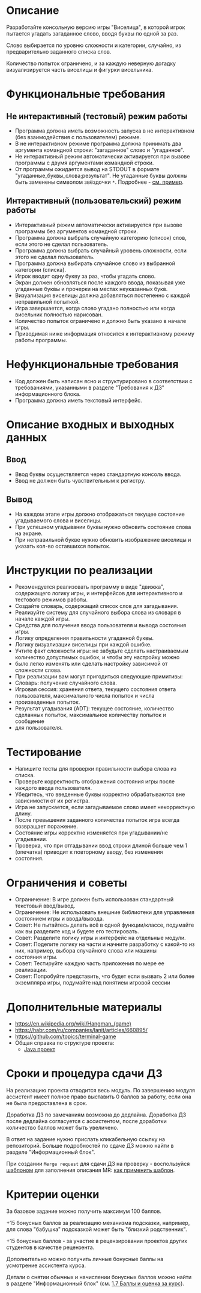 # Описание

Разработайте консольную версию игры "Виселица", в которой игрок пытается
угадать загаданное слово, вводя буквы по одной за раз.

Слово выбирается по уровню сложности и категории, случайно, из предварительно
заданного списка слов.

Количество попыток ограничено, и за каждую неверную догадку
визуализируется часть виселицы и фигурки висельника.

# Функциональные требования

## Не интерактивный (тестовый) режим работы

* Программа должна иметь возможность запуска в не интерактивном (без взаимодействия с пользователем) режиме.
* В не интерактивном режиме программа должна принимать два аргумента командной строки: "загаданное" слово и "угаданное".
* Не интерактивный режим автоматически активируется при вызове программы с двумя аргументами командной строки.
* От программы ожидается вывод на STDOUT в формате "угаданные_буквы_слова;результат".
  Не угаданные буквы должны быть заменены символом звёздочки `*`. Подробнее - [см. пример](doc/test-example.md).

## Интерактивный (пользовательский) режим работы

* Интерактивный режим автоматически активируется при вызове программы без аргументов командной строки.
* Программа должна выбрать случайную категорию (список) слов, если этого не сделал пользователь.
* Программа должна выбрать случайный уровень сложности, если этого не сделал пользователь.
* Программа должна выбирать случайное слово из выбранной категории (списка).
* Игрок вводит одну букву за раз, чтобы угадать слово.
* Экран должен обновляться после каждого ввода, показывая уже угаданные буквы и прочерки на местах неуказанных букв.
* Визуализация виселицы должна добавляться постепенно с каждой неправильной попыткой.
* Игра завершается, когда слово угадано полностью или когда висельник полностью нарисован.
* Количество попыток ограничено и должно быть указано в начале игры.
* Приводимая ниже информация относится к интерактивному режиму работы программы.

# Нефункциональные требования

* Код должен быть написан ясно и структурировано в соответствии с требованиями,
  указанными в разделе "Требования к ДЗ" информационного блока.
* Программа должна иметь текстовый интерфейс.

# Описание входных и выходных данных

## Ввод

* Ввод буквы осуществляется через стандартную консоль ввода.
* Ввод не должен быть чувствительным к регистру.

## Вывод

* На каждом этапе игры должно отображаться текущее состояние угадываемого слова и виселицы.
* При успешном угадывании буквы нужно обновить состояние слова на экране.
* При неправильной букве нужно обновить изображение виселицы и указать кол-во оставшихся попыток.

# Инструкции по реализации

* Рекомендуется реализовать программу в виде "движка", содержащего логику игры,
  и интерфейсов для интерактивного и тестового режимов работы.
* Создайте словарь, содержащий список слов для загадывания.
* Реализуйте систему для случайного выбора слова из словаря в начале каждой игры.
* Средства для получения ввода пользователя и вывода состояния игры.
* Логику определения правильности угаданной буквы.
* Логику визуализации виселицы при каждой ошибке.
* Учтите факт сложности игры: не забудьте сделать настраиваемым количество допустимых ошибок, и чтобы эту настройку
  можно
* было легко изменять или сделать настройку зависимой от сложности слова.
* При реализации вам могут пригодиться следующие примитивы:
* Словарь: получение случайного слова.
* Игровая сессия: хранения ответа, текущего состояния ответа пользователя, максимального числа попыток и числа
* произведенных попыток.
* Результат угадывания (ADT): текущее состояние, количество сделанных попыток, максимальное количеству попыток и
  сообщение
* для пользователя.

# Тестирование

* Напишите тесты для проверки правильности выбора слова из списка.
* Проверьте корректность отображения состояния игры после каждого ввода пользователя.
* Убедитесь, что введенные буквы корректно обрабатываются вне зависимости от их регистра.
* Игра не запускается, если загадываемое слово имеет некорректную длину.
* После превышения заданного количества попыток игра всегда возвращает поражение.
* Состояние игры корректно изменяется при угадывании/не угадывании.
* Проверка, что при отгадывании ввод строки длиной больше чем 1 (опечатка) приводит к повторному вводу, без изменения
* состояния.

# Ограничения и советы

* Ограничение: В игре должен быть использован стандартный текстовый ввод/вывод.
* Ограничение: Не использовать внешние библиотеки для управления состоянием игры и ввода/вывода.
* Совет: Не пытайтесь делать всё в одной функции/классе, подумайте как вы разделите код и будете его тестировать.
* Совет: Разделите логику игры и интерфейс на отдельные модули.
* Совет: Поделите логику на части и начните разработку с какой-то из них, например, выбора случайного слова или машины
* состояния игры.
* Совет: Тестируйте каждую часть приложения по мере ее реализации.
* Совет: Попробуйте представить, что будет если вызвать 2 или более экземпляра игры, подумайте над понятием игровой
  сессии

# Дополнительные материалы

* https://en.wikipedia.org/wiki/Hangman_(game)
* https://habr.com/ru/companies/lanit/articles/660895/
* https://github.com/topics/terminal-game
* Общая справка по структуре проекта:
  * [Java проект](app-java/HELP_Java.md)

# Сроки и процедура сдачи ДЗ

На реализацию проекта отводится весь модуль. По завершению модуля ассистент имеет полное право выставить 0 баллов за
работу, если она не была предоставлена в срок.

Доработка ДЗ по замечаниям возможна до дедлайна. Доработка ДЗ после дедлайна согласуется с ассистентом, после доработки
количество баллов может быть увеличено.

В ответ на задание нужно прислать кликабельную ссылку на репозиторий.
Больше подробностей по сдаче ДЗ можно найти в разделе "Информационный блок".

При создании `Merge request` для сдачи ДЗ на проверку - воспользуйся [шаблоном](.gitlab/merge_request_templates/requirements.md)
для заполнения описания MR: [как применить шаблон](doc/mr-template.png).

# Критерии оценки

За базовое задание можно получить максимум 100 баллов.

+15 бонусных баллов за реализацию механизма подсказки, например, для слова "бабушка"
подсказкой может быть "близкий родственник".

+15 бонусных баллов - за участие в рецензировании проектов других студентов в качестве рецензента.

Дополнительно можно получить личные бонусные баллы на усмотрение ассистента курса.

Детали о снятии обычных и начислении бонусных баллов можно найти
в разделе "Информационный блок" (см. [1.7 Баллы и оценка за курс](https://my.tbank.ru/edu/educate/course/9f925592-6abb-40a2-ba59-70fe229094aa/unit/c4c883bd-fdf5-4165-9762-b19dc7bc6770)).
